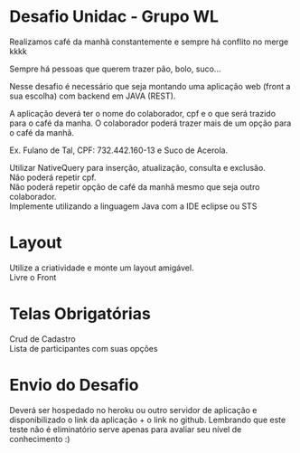 # Desafio Unidac - Grupo WL

Realizamos café da manhã constantemente e sempre há conflito no merge kkkk

Sempre há pessoas que querem trazer pão, bolo, suco...

Nesse desafio é necessário que seja montando uma aplicação web (front a sua escolha) com backend em JAVA (REST).

A aplicação deverá ter o nome do colaborador, cpf e o que será trazido para o café da manha. O colaborador poderá
trazer mais de um opção para o café da manhã.

Ex. Fulano de Tal, CPF: 732.442.160-13 e Suco de Acerola.

Utilizar NativeQuery para inserção, atualização, consulta e exclusão.
<br/>
Não poderá repetir cpf.
<br/>
Não poderá repetir opção de café da manhã mesmo que seja outro colaborador.
<br/>
Implemente utilizando a linguagem Java com a IDE eclipse ou STS

# Layout

Utilize a criatividade e monte um layout amigável.
<br/>
Livre o Front

# Telas Obrigatórias

Crud de Cadastro
<br/>
Lista de participantes com suas opções

# Envio do Desafio

Deverá ser hospedado no heroku ou outro servidor de aplicação e disponibilizado o link da aplicação + o link no github.
Lembrando que este teste não é eliminatório serve apenas para avaliar seu nível de conhecimento :)
